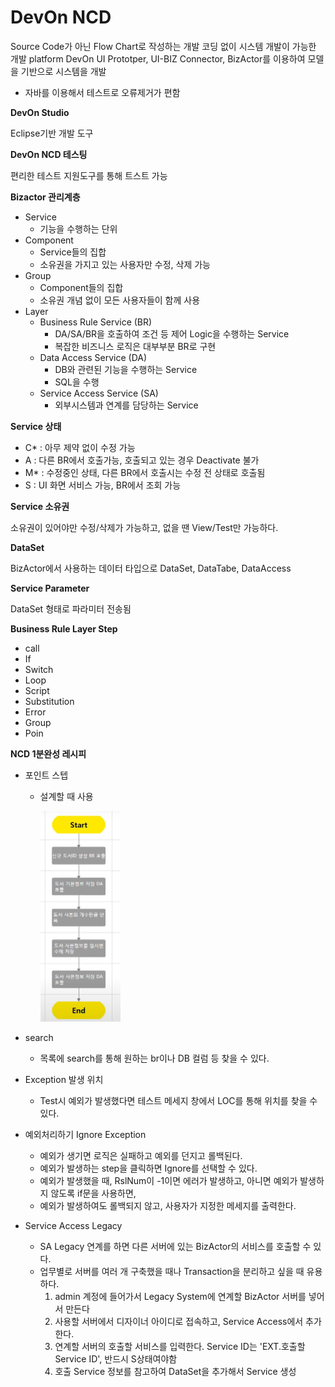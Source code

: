 # DevOn NCD

Source Code가 아닌 Flow Chart로 작성하는 개발
코딩 없이 시스템 개발이 가능한 개발 platform
DevOn UI Prototper, UI-BIZ Connector, BizActor를 이용하여 모델을 기반으로 시스템을 개발

* 자바를 이용해서 테스트로 오류제거가 편함



**DevOn Studio**

Eclipse기반 개발 도구



**DevOn NCD 테스팅**

편리한 테스트 지원도구를 통해 트스트 가능



**Bizactor 관리계층**

* Service
  * 기능을 수행하는 단위
* Component
  * Service들의 집합
  * 소유권을 가지고 있는 사용자만 수정, 삭제 가능
* Group
  * Component들의 집합
  * 소유권 개념 없이 모든 사용자들이 함께 사용
* Layer
  * Business Rule Service (BR)
    * DA/SA/BR을 호출하여 조건 등 제어 Logic을 수행하는 Service
    * 복잡한 비즈니스 로직은 대부부분 BR로 구현
  * Data Access Service (DA)
    * DB와 관련된 기능을 수행하는 Service
    * SQL을 수행
  * Service Access Service (SA)
    * 외부시스템과 연계를 담당하는 Service



**Service 상태**

* C* : 아무 제약 없이 수정 가능
* A : 다른 BR에서 호출가능, 호출되고 있는 경우 Deactivate 불가
* M* : 수정중인 상태, 다른 BR에서 호출시는 수정 전 상태로 호출됨
* S : UI 화면 서비스 가능, BR에서 조회 가능

**Service 소유권**

소유권이 있어야만 수정/삭제가 가능하고, 없을 땐 View/Test만 가능하다.

**DataSet**

BizActor에서 사용하는 데이터 타입으로 DataSet, DataTabe, DataAccess

**Service Parameter**

DataSet 형태로 파라미터 전송됨

**Business Rule Layer Step**

* call
* If
* Switch
* Loop
* Script
* Substitution
* Error
* Group
* Poin



**NCD 1분완성 레시피**

* 포인트 스텝

  * 설계할 때 사용

    <img src="../../md-images/image-20220718154834390.png" alt="image-20220718154834390" style="zoom:50%;" />

* search

  * 목록에 search를 통해 원하는 br이나 DB 컬럼 등 찾을 수 있다.

* Exception 발생 위치

  * Test시 예외가 발생했다면 테스트 메세지 창에서 LOC를 통해 위치를 찾을 수 있다.

* 예외처리하기 Ignore Exception

  * 예외가 생기면 로직은 실패하고 예외를 던지고 롤백된다.
  * 예외가 발생하는 step을 클릭하면 Ignore를 선택할 수 있다.
  * 예외가 발생했을 때, RslNum이 -1이면 에러가 발생하고, 아니면 예외가 발생하지 않도록 if문을 사용하면,
  * 예외가 발생하여도 롤백되지 않고, 사용자가 지정한 메세지를 출력한다.

* Service Access Legacy

  * SA Legacy 연계를 하면 다른 서버에 있는 BizActor의 서비스를 호출할 수 있다.
  * 업무별로 서버를 여러 개 구축했을 때나 Transaction을 분리하고 싶을 때 유용하다.
    1. admin 계정에 들어가서 Legacy System에 연계할 BizActor 서버를 넣어서 만든다
    2. 사용할 서버에서 디자이너 아이디로 접속하고, Service Access에서 추가한다.
    3. 연계할 서버의 호출할 서비스를 입력한다. Service ID는 'EXT.호출할 Service ID', 반드시 S상태여야함
    4. 호출 Service 정보를 참고하여 DataSet을 추가해서 Service 생성

